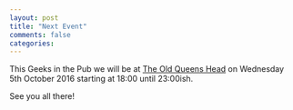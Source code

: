 ```yaml
---
layout: post
title: "Next Event"
comments: false
categories:
---
```

This Geeks in the Pub we will be at [The Old Queens Head](http://www.theoldqueenshead.co.uk/) on Wednesday 5th October 2016 starting at 18:00 until 23:00ish.

See you all there!